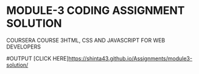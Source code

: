 # MODULE-3 CODING ASSIGNMENT SOLUTION

COURSERA COURSE 3HTML, CSS AND JAVASCRIPT FOR WEB DEVELOPERS

#OUTPUT [CLICK HERE]https://shinta43.github.io/Assignments/module3-solution/
